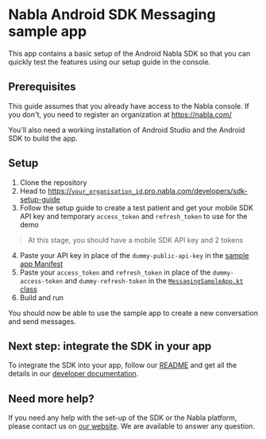 #  Nabla Android SDK Messaging sample app

This app contains a basic setup of the Android Nabla SDK so that you can quickly 
test the features using our setup guide in the console.

## Prerequisites

This guide assumes that you already have access to the Nabla console. If you don't,
you need to register an organization at https://nabla.com/

You'll also need a working installation of Android Studio and the Android SDK to build
the app.

## Setup

1. Clone the repository
2. Head to [https://`your_organisation_id`.pro.nabla.com/developers/sdk-setup-guide]()
3. Follow the setup guide to create a test patient and get your mobile SDK API key and temporary `access_token` and `refresh_token` to use for the demo

> At this stage, you should have a mobile SDK API key and 2 tokens

4. Paste your API key in place of the `dummy-public-api-key` in the [sample app Manifest](https://github.com/nabla/nabla-android/blob/main/messaging-sample-app/src/main/AndroidManifest.xml)
5. Paste your `access_token` and `refresh_token` in place of the `dummy-access-token` and `dummy-refresh-token` in the [`MessagingSampleApp.kt` class](https://github.com/nabla/nabla-android/blob/main/messaging-sample-app/src/main/java/com/nabla/sdk/messagingsampleapp/MessagingSampleApp.kt)
6. Build and run

You should now be able to use the sample app to create a new conversation and send messages.

## Next step: integrate the SDK in your app

To integrate the SDK into your app, follow our [README](https://github.com/nabla/nabla-android) and get all the details in our [developer documentation](https://docs.nabla.com/docs/concepts-android).

## Need more help?

If you need any help with the set-up of the SDK or the Nabla platform, please contact us on [our website](https://nabla.com). We are available to answer any question.
